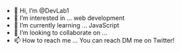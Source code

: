 - 👋 Hi, I’m @DevLab1
- 👀 I’m interested in ... web development
- 🌱 I’m currently learning ... JavaScript
- 💞️ I’m looking to collaborate on ...
- 📫 How to reach me ... You can reach DM me on Twitter!

<!---
DevLab1/DevLab1 is a ✨ special ✨ repository because its `README.md` (this file) appears on your GitHub profile.
You can click the Preview link to take a look at your changes.
--->
